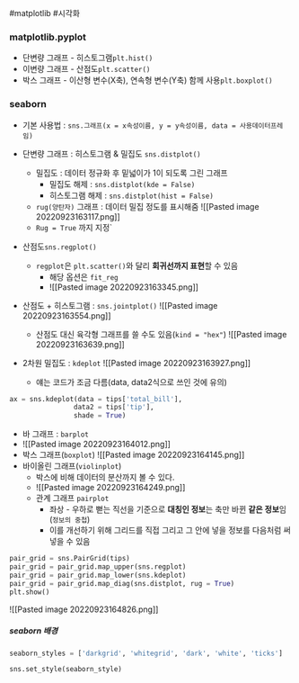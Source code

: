 #matplotlib #시각화 

### matplotlib.pyplot


- 단변량 그래프 - 히스토그램`plt.hist()`
- 이변량 그래프 - 산점도`plt.scatter()`
- 박스 그래프 - 이산형 변수(X축),  연속형 변수(Y축) 함께 사용`plt.boxplot()`

### seaborn
- 기본 사용법 : `sns.그래프(x = x속성이름, y = y속성이름, data = 사용데이터프레임)`
- 단변량 그래프 : 히스토그램 & 밀집도 `sns.distplot()`
	- 밀집도 : 데이터 정규화 후 밑넓이가 1이 되도록 그린 그래프
		- 밀집도 해제 : `sns.distplot(kde = False)`
		- 히스토그램 해제 : `sns.distplot(hist = False)`
	- `rug(양탄자)` 그래프 : 데이터 밀집 정도를 표시해줌
![[Pasted image 20220923163117.png]]
	- `Rug = True` 까지 지정`

- 산점도`sns.regplot()`
	- `regplot`은 `plt.scatter()`와 달리 **회귀선까지 표현**할 수 있음
		- 해당 옵션은 `fit_reg`
		- ![[Pasted image 20220923163345.png]]

- 산점도 + 히스토그램 :  `sns.jointplot()`
	![[Pasted image 20220923163554.png]]
	- 산점도 대신 육각형 그래프를 쓸 수도 있음(`kind = "hex"`)
		![[Pasted image 20220923163639.png]]
- 2차원 밀집도 : `kdeplot`
![[Pasted image 20220923163927.png]]
	- 얘는 코드가 조금 다름(data, data2식으로 쓰인 것에 유의)
```python
ax = sns.kdeplot(data = tips['total_bill'],
                data2 = tips['tip'],
                shade = True)
```

- 바 그래프 : `barplot`
- ![[Pasted image 20220923164012.png]]
- 박스 그래프(`boxplot`)
![[Pasted image 20220923164145.png]]
- 바이올린 그래프(`violinplot`)
	- 박스에 비해 데이터의 분산까지 볼 수 있다.
	- ![[Pasted image 20220923164249.png]]
	- 관계 그래프 `pairplot`
		- 좌상 - 우하로 뻗는 직선을 기준으로 **대칭인 정보**는 축만 바뀐 **같은 정보**임(`정보의 중첩`)
		- 이를 개선하기 위해 그리드를 직접 그리고 그 안에 넣을 정보를 다음처럼 써넣을 수 있음
```python
pair_grid = sns.PairGrid(tips)
pair_grid = pair_grid.map_upper(sns.regplot)
pair_grid = pair_grid.map_lower(sns.kdeplot)
pair_grid = pair_grid.map_diag(sns.distplot, rug = True)
plt.show()
```

![[Pasted image 20220923164826.png]]

##### seaborn 배경
```python
seaborn_styles = ['darkgrid', 'whitegrid', 'dark', 'white', 'ticks']

sns.set_style(seaborn_style)
```
